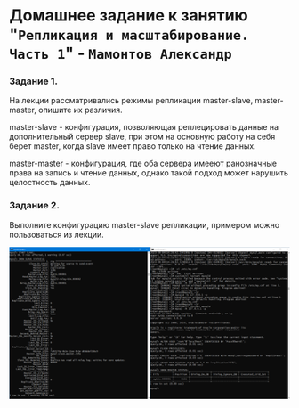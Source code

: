 # Домашнее задание к занятию "`Репликация и масштабирование. Часть 1`" - `Мамонтов Александр`


### Задание 1.

На лекции рассматривались режимы репликации master-slave, master-master, опишите их различия.

master-slave - конфигурация, позволяющая реплецировать данные на дополнительный сервер slave, при этом на основную работу на себя берет master, когда slave имеет право только на чтение данных.

master-master - конфигурация, где оба сервера имееют ранозначные права на запись и чтение данных, однако такой подход может нарушить целостность данных.


### Задание 2. 

Выполните конфигурацию master-slave репликации, примером можно пользоваться из лекции.


![Скриншот-2](https://github.com/Zzeting/relationbd-hw-4/blob/main/img/1.PNG)


